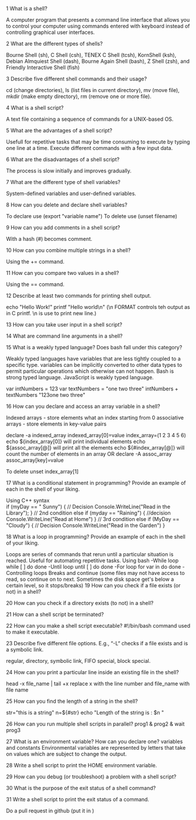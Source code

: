 1 What is a shell?

A computer program that presents a command line interface that allows you to control your computer using commands entered with keyboard instead of controlling graphical user interfaces. 

2 What are the different types of shells?

Bourne Shell (sh), C Shell (csh), TENEX C Shell (tcsh), KornShell (ksh), Debian Almquiest Shell (dash), Bourne Again Shell (bash), Z Shell (zsh), and Friendly Interactive Shell (fish)

3 Describe five different shell commands and their usage?

cd (change directories), ls (list files in current directory), mv (move file), mkdir (make empty directory), rm (remove one or more file).

4 What is a shell script?

A text file containing a sequence of commands for a UNIX-based OS. 

5 What are the advantages of a shell script?

Usefull for repetitive tasks that may be time consuming to execute by typing one line at a time. Execute different commands with a few input data. 

6 What are the disadvantages of a shell script?

The process is slow initially and improves gradually. 

7 What are the different type of shell variables?

System-defined variables and user-defined variables. 

8 How can you delete and declare shell variables?

To declare use (export "variable name")
To delete use (unset filename)

9 How can you add comments in a shell script?

With a hash (#) becomes comment.

10 How can you combine multiple strings in a shell?

Using the += command. 

11 How can you compare two values in a shell?

Using the == command. 

12 Describe at least two commands for printing shell output.

echo "Hello Work!"
printf "Hello world\n" (\n FORMAT controls teh output as in C printf. \n is use to print new line.)

13 How can you take user input in a shell script? 

14 What are command line arguments in a shell?

15 What is a weakly typed language? Does bash fall under this category?

Weakly typed languages have variables that are less tightly coupled to a specific type. variables can be implicitly converted to other data types to permit particular operations which otherwise can not happen. Bash is strong typed language. JavaScript is weakly typed language. 

var intNumbers = 123
var textNumbers = "one two three"
 intNumbers + textNumbers
 "123one two three"

16 How can you declare and access an array variable in a shell?

Indexed arrays - store elements what an index starting from 0
associative arrays - store elements in key-value pairs

declare -a indexed_array
indexed_array[0]=value
index_array=(1 2 3 4 5 6)
echo ${index_array[0]} will print individual elements
echo ${assoc_array[@]} will print all the elements
echo ${#index_array[@]} will count the number of elements in an array
OR
declare -A assoc_array
assoc_array[key]=value

To delete 
unset index_array[1]


17 What is a conditional statement in programming? Provide an example of each in the shell of your liking. 

Using C++ syntax  
if (myDay == " Sunny")
    {
      // Decision
      Console.WriteLine("Read in the Library");
    }
    // 2nd condition
    else if (myday == "Raining")
    {
      //decision
      Console.WriteLine("Read at Home")
    }
    // 3rd condition
    else if (MyDay == "Cloudy")
    {
      // Decision
      Console.WriteLine("Read in the Garden")
    }

18 What is a loop in programming? Provide an example of each in the shell of your liking. 

Loops are series of commands that rerun until a particular situation is reached. Useful for automating repetitive tasks. 
Using bash 
-While loop
while [ <some test> ]
do
<commands>
done
-Until loop 
until [ <some test> ]
do
<commands>
done
-For loop 
for var in <list>
do
<commands>
done
-Controlling loops 
Breaks and continue (some files may not have access to read, so continue on to next. Sometimes the disk space get's below a certain level, so it stops/breaks)
19 How can you check if a file exists (or not) in a shell?

20 How can you check if a directory exists (to not) in a shell?

21 How can a shell script be terminated?

22 How can you make a shell script executable?
#!/bin/bash command used to make it executable. 

23 Describe five different file options. E.g., “-L“ checks if a file exists and is a symbolic link.

regular, directory, symbolic link, FIFO special, block special. 

24 How can you print a particular line inside an existing file in the shell?

head -x file_name | tail +x
replace x with the line number and file_name with file name

25 How can you find the length of a string in the shell?

str="this is a string"
n=${#str}
echo "Length of the string is : $n "

26 How can you run multiple shell scripts in parallel?
prog1 &
prog2 &
wait
prog3

27 What is an environment variable? How can you declare one?
variables and constants 
Environmental variables are represented by letters that take on values which are subject to change the output. 

28 Write a shell script to print the HOME environment variable. 

29 How can you debug (or troubleshoot) a problem with a shell script?

30 What is the purpose of the exit status of a shell command?

31 Write a shell script to print the exit status of a command. 








Do a pull request in github (put it in )